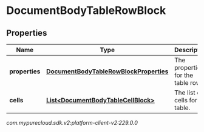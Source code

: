 # DocumentBodyTableRowBlock


## Properties

| Name | Type | Description | Notes |
| ------------ | ------------- | ------------- | ------------- |
| **properties** | [**DocumentBodyTableRowBlockProperties**](DocumentBodyTableRowBlockProperties) | The properties for the table rows. |  [optional] |
| **cells** | [**List&lt;DocumentBodyTableCellBlock&gt;**](DocumentBodyTableCellBlock) | The list of cells for the table. |  |




_com.mypurecloud.sdk.v2:platform-client-v2:229.0.0_
